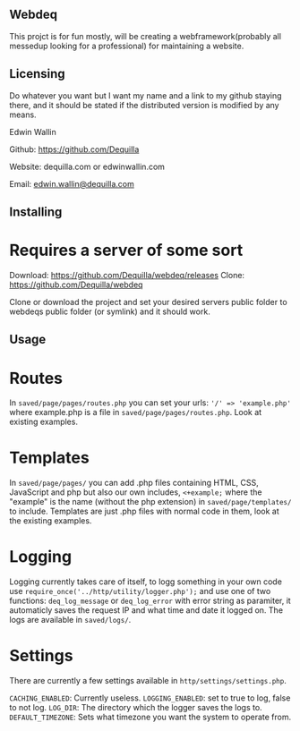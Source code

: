 ## Webdeq
This projct is for fun mostly, will be creating a webframework(probably all messedup looking for a professional) for maintaining a website.

## Licensing
Do whatever you want but I want my name and a link to my github staying there, and it should be stated if the distributed version is modified by any means.


Edwin Wallin

Github: https://github.com/Dequilla

Website: dequilla.com or edwinwallin.com

Email: edwin.wallin@dequilla.com


## Installing
# Requires a server of some sort

Download: https://github.com/Dequilla/webdeq/releases
Clone: https://github.com/Dequilla/webdeq

Clone or download the project and set your desired servers public folder to webdeqs public folder (or symlink) and it should work.

## Usage
# Routes
In `saved/page/pages/routes.php` you can set your urls:
`'/' => 'example.php'` where example.php is a file in `saved/page/pages/routes.php`.
Look at existing examples.

# Templates
In `saved/page/pages/` you can add .php files containing HTML, CSS, JavaScript and php but also
our own includes, `<+example;` where the "example" is the name (without the php extension) in `saved/page/templates/` to include.
Templates are just .php files with normal code in them, look at the existing examples.

# Logging 
Logging currently takes care of itself, to logg something in your own code use `require_once('../http/utility/logger.php');` and use 
one of two functions: `deq_log_message` or `deq_log_error` with error string as paramiter, it automaticly saves the request IP and what time and date it logged on.
The logs are available in `saved/logs/`.

# Settings
There are currently a few settings available in `http/settings/settings.php`.

`CACHING_ENABLED`: Currently useless.
`LOGGING_ENABLED`: set to true to log, false to not log.
`LOG_DIR`: The directory which the logger saves the logs to.
`DEFAULT_TIMEZONE`: Sets what timezone you want the system to operate from.